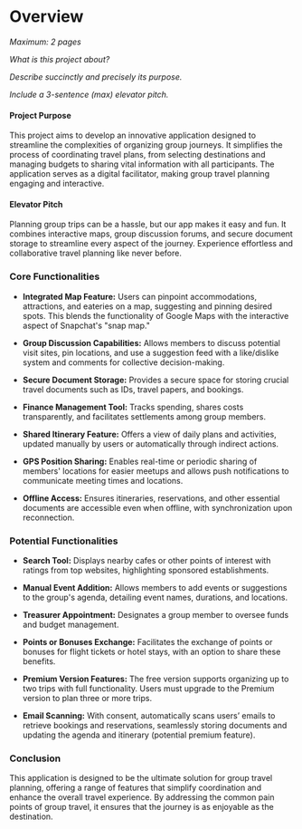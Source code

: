 # Overview

*Maximum: 2 pages*

*What is this project about?*

*Describe succinctly and precisely its purpose.*

*Include a 3-sentence (max) elevator pitch.*


#### Project Purpose

This project aims to develop an innovative application designed to streamline the complexities of organizing group journeys. It simplifies the process of coordinating travel plans, from selecting destinations and managing budgets to sharing vital information with all participants. The application serves as a digital facilitator, making group travel planning engaging and interactive.

#### Elevator Pitch

Planning group trips can be a hassle, but our app makes it easy and fun. It combines interactive maps, group discussion forums, and secure document storage to streamline every aspect of the journey. Experience effortless and collaborative travel planning like never before.

### Core Functionalities

- **Integrated Map Feature:** Users can pinpoint accommodations, attractions, and eateries on a map, suggesting and pinning desired spots. This blends the functionality of Google Maps with the interactive aspect of Snapchat's "snap map."
  
- **Group Discussion Capabilities:** Allows members to discuss potential visit sites, pin locations, and use a suggestion feed with a like/dislike system and comments for collective decision-making.
  
- **Secure Document Storage:** Provides a secure space for storing crucial travel documents such as IDs, travel papers, and bookings.
  
- **Finance Management Tool:** Tracks spending, shares costs transparently, and facilitates settlements among group members.
  
- **Shared Itinerary Feature:** Offers a view of daily plans and activities, updated manually by users or automatically through indirect actions.
  
- **GPS Position Sharing:** Enables real-time or periodic sharing of members' locations for easier meetups and allows push notifications to communicate meeting times and locations.
  
- **Offline Access:** Ensures itineraries, reservations, and other essential documents are accessible even when offline, with synchronization upon reconnection.

### Potential Functionalities

- **Search Tool:** Displays nearby cafes or other points of interest with ratings from top websites, highlighting sponsored establishments.
  
- **Manual Event Addition:** Allows members to add events or suggestions to the group's agenda, detailing event names, durations, and locations.
  
- **Treasurer Appointment:** Designates a group member to oversee funds and budget management.
  
- **Points or Bonuses Exchange:** Facilitates the exchange of points or bonuses for flight tickets or hotel stays, with an option to share these benefits.
  
- **Premium Version Features:** The free version supports organizing up to two trips with full functionality. Users must upgrade to the Premium version to plan three or more trips.
  
- **Email Scanning:** With consent, automatically scans users’ emails to retrieve bookings and reservations, seamlessly storing documents and updating the agenda and itinerary (potential premium feature).

### Conclusion

This application is designed to be the ultimate solution for group travel planning, offering a range of features that simplify coordination and enhance the overall travel experience. By addressing the common pain points of group travel, it ensures that the journey is as enjoyable as the destination.
